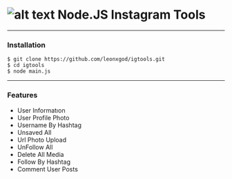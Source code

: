 # ![alt text](https://cdn1.iconfinder.com/data/icons/social-media-color-1/128/yumminky-social-media-46-256.png) Node.JS Instagram Tools


----

### Installation

```
$ git clone https://github.com/leonxgod/igtools.git
$ cd igtools
$ node main.js
```

----

### Features

* User Informatıon
* User Profile Photo
* Username By Hashtag
* Unsaved All
* Url Photo Upload
* UnFollow All
* Delete All Media
* Follow By Hashtag
* Comment User Posts
